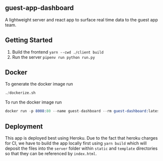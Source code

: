 ## guest-app-dashboard

A lightweight server and react app to surface real time data to the guest app team.

## Getting Started

1) Build the frontend `yarn --cwd ./client build`
2) Run the server `pipenv run python run.py`

## Docker

To generate the docker image run
```s
./dockerize.sh
```

To run the docker image run
```s
docker run -p 8008:80 --name guest-dashboard --rm guest-dashboard:latest
```

## Deployment

This app is deployed best using Heroku. Due to the fact that heroku charges for CI, we have to build the app locally first using `yarn build` which will deposit the files into the `server` folder within `static` and `template` directories so that they can be referenced by `index.html`.